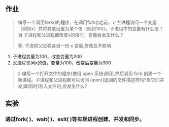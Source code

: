 ## 作业

> 编写一个调用fork()的程序。在调用fork()之前，让主进程访问一个变量
> （例如x）并将其值设置为某个值（例如100）。子进程中的变量有什么值？当
> 子进程和父进程都改变x的值时，变量会发生什么？
>
> 答: 子进程父进程各自一份 x 变量,修改互不影响

1. 子进程变量为100，改变变量为200
2. 父进程访问x的值，变量为100，改变后变量为300

> 2.编写一个打开文件的程序(使用 open 系统调用),然后调用 fork 创建一个新进程。子进程和父进程都可以访问 open()返回的文件描述符吗?当它们并发(即同时)写入文件时,会发生什么?

## 实验

### 通过fork( )、wait( )、exit( )等实现进程创建、并发和同步。